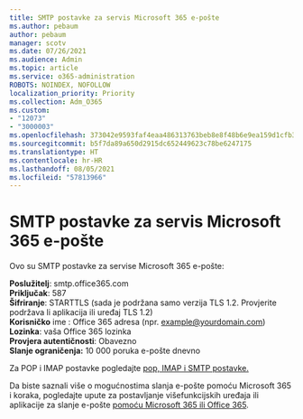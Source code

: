 ```yaml
---
title: SMTP postavke za servis Microsoft 365 e-pošte
ms.author: pebaum
author: pebaum
manager: scotv
ms.date: 07/26/2021
ms.audience: Admin
ms.topic: article
ms.service: o365-administration
ROBOTS: NOINDEX, NOFOLLOW
localization_priority: Priority
ms.collection: Adm_O365
ms.custom:
- "12073"
- "3000003"
ms.openlocfilehash: 373042e9593faf4eaa486313763beb8e8f48b6e9ea159d1cfb37b9df826384f4
ms.sourcegitcommit: b5f7da89a650d2915dc652449623c78be6247175
ms.translationtype: HT
ms.contentlocale: hr-HR
ms.lasthandoff: 08/05/2021
ms.locfileid: "57813966"
---
```

# <a name="smtp-settings-for-the-microsoft-365-mail-service"></a>SMTP postavke za servis Microsoft 365 e-pošte

Ovo su SMTP postavke za servise Microsoft 365 e-pošte:

**Poslužitelj**: smtp.office365.com </br>
**Priključak**: 587 </br>
**Šifriranje**: STARTTLS (sada je podržana samo verzija TLS 1.2. Provjerite podržava li aplikacija ili uređaj TLS 1.2) </br>
**Korisničko** ime : Office 365 adresa (npr. example@yourdomain.com) </br>
**Lozinka**: vaša Office 365 lozinka </br>
**Provjera autentičnosti**: Obavezno </br>
**Slanje ograničenja:** 10 000 poruka e-pošte dnevno </br>

Za POP i IMAP postavke pogledajte [pop, IMAP i SMTP postavke.](https://support.microsoft.com/office/pop-imap-and-smtp-settings-8361e398-8af4-4e97-b147-6c6c4ac95353)
 
Da biste saznali više o mogućnostima slanja e-pošte pomoću Microsoft 365 i koraka, pogledajte upute za postavljanje višefunkcijskih uređaja ili aplikacije za slanje e-pošte [pomoću Microsoft 365 ili Office 365](/exchange/mail-flow-best-practices/how-to-set-up-a-multifunction-device-or-application-to-send-email-using-microsoft-365-or-office-365).